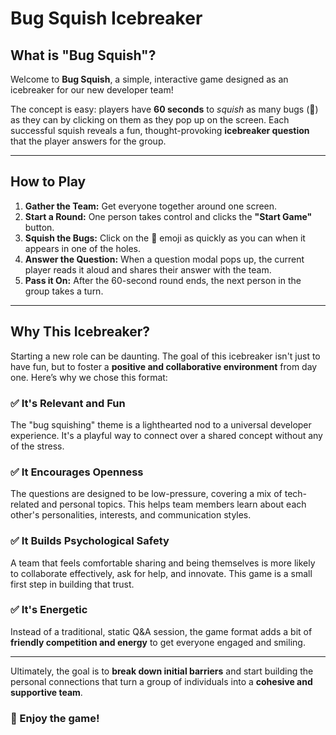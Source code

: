 # Bug Squish Icebreaker

## What is "Bug Squish"?

Welcome to **Bug Squish**, a simple, interactive game designed as an icebreaker for our new developer team!

The concept is easy: players have **60 seconds** to _squish_ as many bugs (🐞) as they can by clicking on them as they pop up on the screen. Each successful squish reveals a fun, thought-provoking **icebreaker question** that the player answers for the group.

---

## How to Play

1. **Gather the Team:** Get everyone together around one screen.
2. **Start a Round:** One person takes control and clicks the **"Start Game"** button.
3. **Squish the Bugs:** Click on the 🐞 emoji as quickly as you can when it appears in one of the holes.
4. **Answer the Question:** When a question modal pops up, the current player reads it aloud and shares their answer with the team.
5. **Pass it On:** After the 60-second round ends, the next person in the group takes a turn.

---

## Why This Icebreaker?

Starting a new role can be daunting. The goal of this icebreaker isn't just to have fun, but to foster a **positive and collaborative environment** from day one. Here’s why we chose this format:

### ✅ It's Relevant and Fun  
The "bug squishing" theme is a lighthearted nod to a universal developer experience. It's a playful way to connect over a shared concept without any of the stress.

### ✅ It Encourages Openness  
The questions are designed to be low-pressure, covering a mix of tech-related and personal topics. This helps team members learn about each other's personalities, interests, and communication styles.

### ✅ It Builds Psychological Safety  
A team that feels comfortable sharing and being themselves is more likely to collaborate effectively, ask for help, and innovate. This game is a small first step in building that trust.

### ✅ It's Energetic  
Instead of a traditional, static Q&A session, the game format adds a bit of **friendly competition and energy** to get everyone engaged and smiling.

---

Ultimately, the goal is to **break down initial barriers** and start building the personal connections that turn a group of individuals into a **cohesive and supportive team**.

### 🎉 Enjoy the game!
